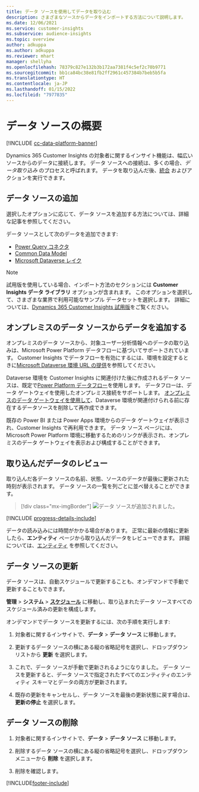 ```yaml
---
title: データ ソースを使用してデータを取り込む
description: さまざまなソースからデータをインポートする方法について説明します。
ms.date: 12/06/2021
ms.service: customer-insights
ms.subservice: audience-insights
ms.topic: overview
author: adkuppa
ms.author: adkuppa
ms.reviewer: mhart
manager: shellyha
ms.openlocfilehash: 78379c827e132b3b172aa7381f4c5ef2c70b9771
ms.sourcegitcommit: bb1ca84bc38e81fb2ff2961c457384b7beb5b5fa
ms.translationtype: HT
ms.contentlocale: ja-JP
ms.lasthandoff: 01/15/2022
ms.locfileid: "7977835"
---
```

# <a name="data-sources-overview"></a>データ ソースの概要

[!INCLUDE [cc-data-platform-banner](../includes/cc-data-platform-banner.md)]

Dynamics 365 Customer Insights の対象者に関するインサイト機能は、幅広いソースからのデータに接続します。 データ ソースへの接続は、多くの場合、*データ取り込み* のプロセスと呼ばれます。 データを取り込んだ後、[統合](data-unification.md) およびアクションを実行できます。

## <a name="add-a-data-source"></a>データ ソースの追加

選択したオプションに応じて、データ ソースを追加する方法については、詳細な記事を参照してください。

データ ソースとして次のデータを追加できます:

- [Power Query コネクタ](connect-power-query.md)
- [Common Data Model](connect-common-data-model.md)
- [Microsoft Dataverse レイク](connect-dataverse-managed-lake.md)

> [!NOTE]
> 試用版を使用している場合、インポート方法のセクションには **Customer Insights データ ライブラリ** オプションが含まれます。 このオプションを選択して、さまざまな業界で利用可能なサンプル データセットを選択します。 詳細については、[Dynamics 365 Customer Insights 試用版](../trial-signup.md)をご覧ください。

## <a name="add-data-from-on-premises-data-sources"></a>オンプレミスのデータ ソースからデータを追加する

オンプレミスのデータ ソースから、対象ユーザー分析情報へのデータの取り込みは、Microsoft Power Platform データフローに基づいてサポートされています。 Customer Insights でデータフローを有効にするには、環境を設定するときに[Microsoft Dataverse 環境 URL の提供](create-environment.md)を参照してください。

Dataverse 環境を Customer Insights に関連付けた後に作成されるデータ ソースは、既定で[Power Platform データフロー](/power-query/dataflows/overview-dataflows-across-power-platform-dynamics-365)を使用します。 データフローは、データ ゲートウェイを使用したオンプレミス接続をサポートします。 [オンプレミスのデータ ゲートウェイを使用して](/data-integration/gateway/service-gateway-app)、Dataverse 環境が関連付けられる前に存在するデータソースを削除して再作成できます。

既存の Power BI または Power Apps 環境からのデータ ゲートウェイが表示され、Customer Insights で再利用できます。 データ ソース ページには、Microsoft Power Platform 環境に移動するためのリンクが表示され、オンプレミスのデータ ゲートウェイを表示および構成することができます。

## <a name="review-ingested-data"></a>取り込んだデータのレビュー

取り込んだ各データ ソースの名前、状態、ソースのデータが最後に更新された時刻が表示されます。 データ ソースの一覧を列ごとに並べ替えることができます。

> [!div class="mx-imgBorder"]
> ![データ ソースが追加されました。](media/configure-data-datasource-added.png "追加されたデータ ソース")

[!INCLUDE [progress-details-include](../includes/progress-details-pane.md)]

データの読み込みには時間がかかる場合があります。 正常に最新の情報に更新したら、**エンティティ** ページから取り込んだデータをレビューできます。 詳細については、[エンティティ](entities.md) を参照してください。

## <a name="refresh-a-data-source"></a>データ ソースの更新

データ ソースは、自動スケジュールで更新することも、オンデマンドで手動で更新することもできます。 

**管理** > **システム** > [**スケジュール**](system.md#schedule-tab) に移動し、取り込まれたデータ ソースすべてのスケジュール済みの更新を構成します。

オンデマンドでデータ ソースを更新するには、次の手順を実行します:

1. 対象者に関するインサイトで、**データ** > **データ ソース** に移動します。

2. 更新するデータ ソースの横にある縦の省略記号を選択し、ドロップダウン リストから **更新** を選択します。

3. これで、データ ソースが手動で更新されるようになりました。 データ ソースを更新すると、データ ソースで指定されたすべてのエンティティのエンティティ スキーマとデータの両方が更新されます。

4. 既存の更新をキャンセルし、データ ソースを最後の更新状態に戻す場合は、**更新の停止** を選択します。

## <a name="delete-a-data-source"></a>データ ソースの削除

1. 対象者に関するインサイトで、**データ** > **データ ソース** に移動します。

2. 削除するデータ ソースの横にある縦の省略記号を選択し、ドロップダウン メニューから **削除** を選択します。

3. 削除を確認します。


[!INCLUDE[footer-include](../includes/footer-banner.md)]

